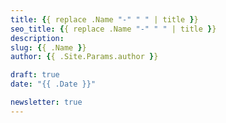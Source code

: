 ```yaml
---
title: {{ replace .Name "-" " " | title }}
seo_title: {{ replace .Name "-" " " | title }}
description: 
slug: {{ .Name }}
author: {{ .Site.Params.author }}

draft: true
date: "{{ .Date }}"

newsletter: true
---
```


